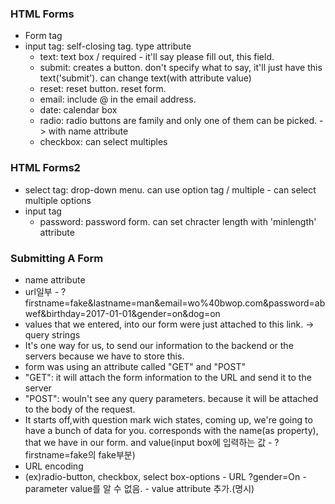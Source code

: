 ### HTML Forms
- Form tag
- input tag: self-closing tag. type attribute
  - text: text box / required - it'll say please fill out, this field.
  - submit: creates a button. don't specify what to say, it'll just have this text('submit'). can change text(with attribute value)
  - reset: reset button. reset form.
  - email: include @ in the email address.
  - date: calendar box
  - radio: radio buttons are family and only one of them can be picked. -> with name attribute
  - checkbox: can select multiples

### HTML Forms2
- select tag: drop-down menu. can use option tag / multiple - can select multiple options
- input tag
  - password: password form. can set chracter length with 'minlength' attribute

### Submitting A Form
- name attribute
- url일부 - ?firstname=fake&lastname=man&email=wo%40bwop.com&password=abwef&birthday=2017-01-01&gender=on&dog=on
- values that we entered, into our form were just attached to this link. -> query strings
- It's one way for us, to send our information to the backend or the servers because we have to store this.
- form was using an attribute called "GET" and "POST"
- "GET": it will attach the form information to the URL and send it to the server
- "POST": wouln't see any query parameters. because it will be attached to the body of the request.
- It starts off,with question mark wich states, coming up, we're going to have a bunch of data for you. corresponds with the name(as property), that we have in our form. and value(input box에 입력하는 값 - ?firstname=fake의 fake부분)
- URL encoding
- (ex)radio-button, checkbox, select box-options - URL ?gender=On - parameter value를 알 수 없음. - value attribute 추가.(명시)